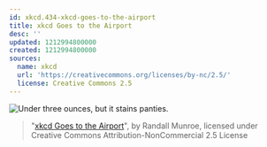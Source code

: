 ```yaml
---
id: xkcd.434-xkcd-goes-to-the-airport
title: xkcd Goes to the Airport
desc: ''
updated: 1212994800000
created: 1212994800000
sources:
  name: xkcd
  url: 'https://creativecommons.org/licenses/by-nc/2.5/'
  license: Creative Commons 2.5
---
```

![Under three ounces, but it stains panties.](https://imgs.xkcd.com/comics/xkcd_goes_to_the_airport.png)
> "[xkcd Goes to the Airport](https://xkcd.com/434/)", by Randall Munroe, licensed under Creative Commons Attribution-NonCommercial 2.5 License
